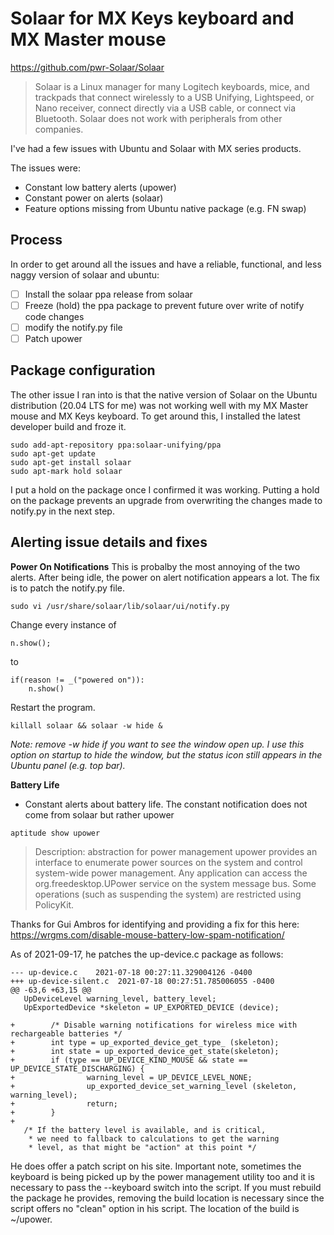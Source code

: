 # Solaar for MX Keys keyboard and MX Master mouse

https://github.com/pwr-Solaar/Solaar 
>Solaar is a Linux manager for many Logitech keyboards, mice, and trackpads that connect wirelessly to a USB Unifying, Lightspeed, or Nano receiver, connect directly via a USB cable, or connect via Bluetooth. Solaar does not work with peripherals from other companies.

I've had a few issues with Ubuntu and Solaar with MX series products.  

The issues were:
- Constant low battery alerts (upower)
- Constant power on alerts (solaar)
- Feature options missing from Ubuntu native package (e.g. FN swap)

## Process
In order to get around all the issues and have a reliable, functional, and less naggy version of solaar and ubuntu:
- [ ] Install the solaar ppa release from solaar
- [ ] Freeze (hold) the ppa package to prevent future over write of notify code changes
- [ ] modify the notify.py file
- [ ] Patch upower

## Package configuration

The other issue I ran into is that the native version of Solaar on the Ubuntu distribution (20.04 LTS for me) was not working well with my MX Master mouse and MX Keys keyboard.   To get around this, I installed the latest developer build and froze it.

```
sudo add-apt-repository ppa:solaar-unifying/ppa
sudo apt-get update
sudo apt-get install solaar
sudo apt-mark hold solaar
```
I put a hold on the package once I confirmed it was working.  Putting a hold on the package prevents an upgrade from overwriting the changes made to notify.py in the next step.

## Alerting issue details and fixes

**Power On Notifications**
This is probalby the most annoying of the two alerts. After being idle, the power on alert notification appears a lot.  The fix is to patch the notify.py file.  
```
sudo vi /usr/share/solaar/lib/solaar/ui/notify.py
```
Change every instance of 
```
n.show();
```
to 
```
if(reason != _("powered on")):
    n.show()
```
Restart the program.
```
killall solaar && solaar -w hide &
```
*Note: remove -w hide if you want to see the window open up.   I use this option on startup to hide the window, but the status icon still appears in the Ubuntu panel (e.g. top bar).*

**Battery Life**
- Constant alerts about battery life.   The constant notification does not come from solaar but rather upower
``` 
aptitude show upower 
```
> Description: abstraction for power management
 upower provides an interface to enumerate power sources on the system and control system-wide power management.  Any application can access the org.freedesktop.UPower service on the system message bus. Some operations (such as
 suspending the system) are restricted using PolicyKit.
 
 Thanks for Gui Ambros for identifying and providing a fix for this here:
 https://wrgms.com/disable-mouse-battery-low-spam-notification/
 
 As of 2021-09-17, he patches the up-device.c package as follows: 
 ```
 --- up-device.c	2021-07-18 00:27:11.329004126 -0400
+++ up-device-silent.c	2021-07-18 00:27:51.785006055 -0400
@@ -63,6 +63,15 @@
 	UpDeviceLevel warning_level, battery_level;
 	UpExportedDevice *skeleton = UP_EXPORTED_DEVICE (device);
 
+        /* Disable warning notifications for wireless mice with rechargeable batteries */
+        int type = up_exported_device_get_type_ (skeleton);
+        int state = up_exported_device_get_state(skeleton);
+        if (type == UP_DEVICE_KIND_MOUSE && state == UP_DEVICE_STATE_DISCHARGING) {
+                warning_level = UP_DEVICE_LEVEL_NONE;
+                up_exported_device_set_warning_level (skeleton, warning_level);
+                return;
+        }
+
 	/* If the battery level is available, and is critical,
 	 * we need to fallback to calculations to get the warning
 	 * level, as that might be "action" at this point */
```
He does offer a patch script on his site.   Important note, sometimes the keyboard is being picked up by the power management utility too and it is necessary to pass the --keyboard switch into the script.    If you must rebuild the package he provides, removing the build location is necessary since the script offers no "clean" option in his script.  The location of the build is ~/upower.
